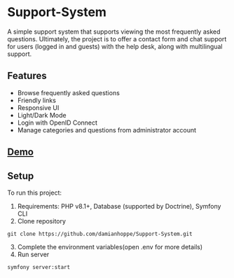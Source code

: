 # Support-System

A simple support system that supports viewing the most frequently asked questions.
Ultimately, the project is to offer a contact form and chat support for users (logged in and guests) with the help desk, along with multilingual support.

## Features
 - Browse frequently asked questions
 - Friendly links
 - Responsive UI
 - Light/Dark Mode
 - Login with OpenID Connect
 - Manage categories and questions from administrator account

## [Demo](https://help.damianhoppe.pl)

## Setup
To run this project:
1. Requirements: PHP v8.1+, Database (supported by Doctrine), Symfony CLI
2. Clone repository
```
git clone https://github.com/damianhoppe/Support-System.git
```
3. Complete the environment variables(open .env for more details)
4. Run server
```
symfony server:start
```
